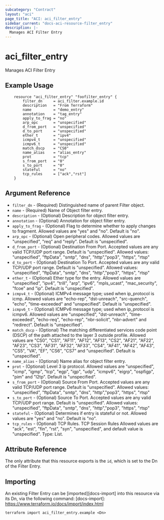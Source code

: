 ```yaml
---
subcategory: "Contract"
layout: "aci"
page_title: "ACI: aci_filter_entry"
sidebar_current: "docs-aci-resource-filter_entry"
description: |-
  Manages ACI Filter Entry
---
```


# aci_filter_entry #
Manages ACI Filter Entry

## Example Usage ##

```hcl
	resource "aci_filter_entry" "foofilter_entry" {
		filter_dn     = aci_filter.example.id
		description   = "From Terraform"
		name          = "demo_entry"
		annotation    = "tag_entry"
		apply_to_frag = "no"
		arp_opc       = "unspecified"
		d_from_port   = "unspecified"
		d_to_port     = "unspecified"
		ether_t       = "ipv4"
		icmpv4_t      = "unspecified"
		icmpv6_t      = "unspecified"
		match_dscp    = "CS0"
		name_alias    = "alias_entry"
		prot          = "tcp"
		s_from_port   = "0"
		s_to_port     = "0"
		stateful      = "no"
		tcp_rules     = ["ack","rst"]
	}
```
## Argument Reference ##
* `filter_dn` - (Required) Distinguished name of parent Filter object.
* `name` - (Required) Name of Object filter entry.
* `description` - (Optional) Description for object filter entry.
* `annotation` - (Optional) Annotation for object filter entry.
* `apply_to_frag` - (Optional) Flag to determine whether to apply changes to fragment. Allowed values are "yes" and "no". Default is "no". 
* `arp_opc` - (Optional) Open peripheral codes. Allowed values are "unspecified", "req" and "reply". Default is "unspecified".
* `d_from_port` - (Optional) Destination From Port. Accepted values are any valid TCP/UDP port range. Default is "unspecified".
Allowed values: "unspecified", "ftpData", "smtp", "dns", "http","pop3", "https", "rtsp"
* `d_to_port` - (Optional) Destination To Port. Accepted values are any valid TCP/UDP port range. Default is "unspecified".
Allowed values: "unspecified", "ftpData", "smtp", "dns", "http","pop3", "https", "rtsp"
* `ether_t` - (Optional) Ether type for the entry. Allowed values are "unspecified", "ipv4", "trill", "arp", "ipv6", "mpls_ucast", "mac_security", "fcoe" and "ip". Default is "unspecified".
* `icmpv4_t` - (Optional) ICMPv4 message type; used when ip_protocol is icmp. Allowed values are "echo-rep", "dst-unreach", "src-quench", "echo", "time-exceeded" and "unspecified". Default is "unspecified".
* `icmpv6_t` - (Optional) ICMPv6 message type; used when ip_protocol is icmpv6. Allowed values are "unspecified", "dst-unreach", "time-exceeded", "echo-req", "echo-rep", "nbr-solicit", "nbr-advert" and "redirect". Default is "unspecified".
* `match_dscp` - (Optional) The matching differentiated services code point (DSCP) of the path attached to the layer 3 outside profile. Allowed values are "CS0", "CS1", "AF11",	"AF12",	"AF13",	"CS2",	"AF21",	"AF22",	"AF23",	"CS3",	"AF31",	"AF32",	"AF33",	"CS4",	"AF41",	"AF42",	"AF43",	"CS5",	"VA",	"EF",	"CS6",	"CS7"	and "unspecified". Default is "unspecified".
* `name_alias` - (Optional) Name alias for object filter entry.
* `prot` - (Optional) Level 3 ip protocol. Allowed values are "unspecified", "icmp", "igmp", "tcp", "egp", "igp", "udp", "icmpv6", "eigrp", "ospfigp", "pim" and "l2tp". Default is "unspecified".
* `s_from_port` - (Optional) Source From Port. Accepted values are any valid TCP/UDP port range. Default is "unspecified".
Allowed values: "unspecified", "ftpData", "smtp", "dns", "http","pop3", "https", "rtsp"
* `s_to_port` - (Optional) Source To Port. Accepted values are any valid TCP/UDP port range. Default is "unspecified".
Allowed values: "unspecified", "ftpData", "smtp", "dns", "http","pop3", "https", "rtsp"
* `stateful` - (Optional) Determines if entry is stateful or not. Allowed values are "yes" and "no". Default is "no".
* `tcp_rules` - (Optional) TCP Rules. TCP Session Rules Allowed values are "ack", "est", "fin", "rst", "syn", "unspecified", and default value is "unspecified". Type: List.



## Attribute Reference

The only attribute that this resource exports is the `id`, which is set to the
Dn of the Filter Entry.

## Importing ##

An existing Filter Entry can be [imported][docs-import] into this resource via its Dn, via the following command:
[docs-import]: https://www.terraform.io/docs/import/index.html


```
terraform import aci_filter_entry.example <Dn>
```